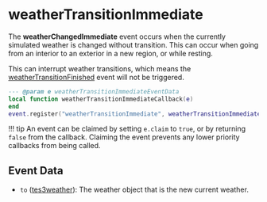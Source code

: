 # weatherTransitionImmediate

The **weatherChangedImmediate** event occurs when the currently simulated weather is changed without transition. This can occur when going from an interior to an exterior in a new region, or while resting.

This can interrupt weather transitions, which means the [weatherTransitionFinished](https://mwse.github.io/MWSE/events/weatherTransitionFinished) event will not be triggered.

```lua
--- @param e weatherTransitionImmediateEventData
local function weatherTransitionImmediateCallback(e)
end
event.register("weatherTransitionImmediate", weatherTransitionImmediateCallback)
```

!!! tip
	An event can be claimed by setting `e.claim` to `true`, or by returning `false` from the callback. Claiming the event prevents any lower priority callbacks from being called.

## Event Data

* `to` ([tes3weather](../../types/tes3weather)): The weather object that is the new current weather.

